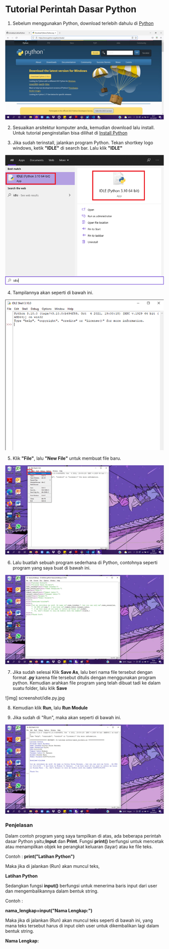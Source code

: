# Tutorial Perintah Dasar Python


1. Sebelum menggunakan Python, download terlebih dahulu di <a href="https://www.python.org/downloads/">Python</a>

![Gambar 1](screenshot/gambar.jpg)

2. Sesuaikan arsitektur komputer anda, kemudian download lalu install. Untuk tutorial penginstallan bisa dilihat di <a href="https://belajarpython.com/tutorial/instalasi-python">Install Python</a>


3. Jika sudah terinstall, jalankan program Python. Tekan shortkey logo windows, ketik <b>"IDLE"</b> di search bar. Lalu klik <b>"IDLE"</b>

![Gambar 3](screenshot/idle-py6.png)

4. Tampilannya akan seperti di bawah ini.

![Gambar 2](screenshot/idle-py5.png)

5. Klik <b>"File"</b>, lalu <b>"New File"</b> untuk membuat file baru.

![Gambar 4](screenshot/gambar1.jpg)

6. Lalu buatlah sebuah program sederhana di Python, contohnya seperti program yang saya buat di bawah ini.

![Gambar 5](screenshot/idle-py4.jpg)

7. Jika sudah selesai Klik <b>Save As</b>, lalu beri nama file tersebut dengan format <b>.py</b> karena file tersebut ditulis dengan menggunakan program python. Kemudian arahkan file program yang telah dibuat tadi ke dalam suatu folder, lalu klik <b>Save</b>

![img] screenshot/idle.py.jpg

8. Kemudian klik <b>Run</b>, lalu <b>Run Module</b>



9. Jika sudah di "Run", maka akan seperti di bawah ini.

![Gambar 6](screenshot/idle-py3.jpg)


<h3>Penjelasan</h3>

Dalam contoh program yang saya tampilkan di atas, ada beberapa perintah dasar Python yaitu;<b>Input</b> dan <b>Print</b>. Fungsi <b>print()</b> berfungsi untuk mencetak atau menampilkan objek ke perangkat keluaran (layar) atau ke file teks. 

Contoh : 
<b>print("Latihan Python")</b>

Maka jika di jalankan (Run) akan muncul teks,

<b>Latihan Python</b>

Sedangkan fungsi <b>input()</b> berfungsi untuk menerima baris input dari user dan mengembalikannya dalam bentuk string.

Contoh :

<b>nama_lengkap=input("Nama Lengkap:")</b>

Maka jika di jalankan (Run) akan muncul teks seperti di bawah ini, yang mana teks tersebut harus di input oleh user untuk dikembalikan lagi dalam bentuk string.

<b>Nama Lengkap:</b>
